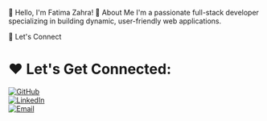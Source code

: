 👋 Hello, I'm Fatima Zahra!
🌟 About Me
I'm a passionate full-stack developer specializing in building dynamic,
user-friendly web applications. 













🌟 Let's Connect
# ❤️ Let's Get Connected:

[![GitHub](https://img.shields.io/badge/-GitHub-181717?style=flat&logo=github&logoColor=white)](https://github.com/fatyhors122)  
[![LinkedIn](https://img.shields.io/badge/-LinkedIn-0077B5?style=flat&logo=linkedin&logoColor=white)](https://www.linkedin.com/in/your-profile/)  
[![Email](https://img.shields.io/badge/-Email-D14836?style=flat&logo=gmail&logoColor=white)](mailto:your_email@example.com)

